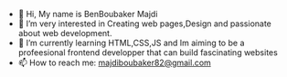 - 👋 Hi, My name is BenBoubaker Majdi
- 👀 I’m very interested in Creating web pages,Design and passionate about web development.
- 🌱 I’m currently learning HTML,CSS,JS and Im aiming to be a profeesional frontend developper that can build fascinating websites
- 📫 How to reach me: majdiboubaker82@gmail.com

<!---
BenBoubakerMajdi/BenBoubakerMajdi is a ✨ special ✨ repository because its `README.md` (this file) appears on your GitHub profile.
You can click the Preview link to take a look at your changes.
--->

